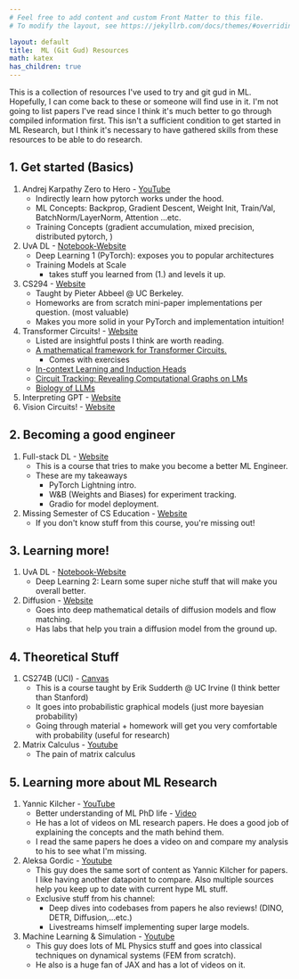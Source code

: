 ```yaml
---
# Feel free to add content and custom Front Matter to this file.
# To modify the layout, see https://jekyllrb.com/docs/themes/#overriding-theme-defaults

layout: default
title:  ML (Git Gud) Resources
math: katex
has_children: true
---
```


This is a collection of resources I've used to try and git gud in ML. Hopefully, I can come back to these or someone will find use in it. I'm not going to list papers I've read since I think it's much better to go through compiled information first. This isn't a sufficient condition to get started in ML Research, but I think it's necessary to have gathered skills from these resources to be able to do research. 


<!-- # Display a link -->
## 1. Get started (Basics)
1. Andrej Karpathy Zero to Hero - [YouTube](https://www.youtube.com/playlist?list=PLoROMvodv4rO2c7g2i0a3d8b6e1a5c3d4)
    - Indirectly learn how pytorch works under the hood.
    - ML Concepts: Backprop, Gradient Descent, Weight Init, Train/Val, BatchNorm/LayerNorm, Attention ...etc.
    - Training Concepts (gradient accumulation, mixed precision, distributed pytorch, )
2. UvA DL - [Notebook-Website](https://uvadlc-notebooks.readthedocs.io/en/latest/)
    - Deep Learning 1 (PyTorch): exposes you to popular architectures
    - Training Models at Scale
        - takes stuff you learned from (1.) and levels it up.
3. CS294 - [Website](https://sites.google.com/view/berkeley-cs294-158-sp24/home)
    - Taught by Pieter Abbeel @ UC Berkeley. 
    - Homeworks are from scratch mini-paper implementations per question. (most valuable)
    - Makes you more solid in your PyTorch and implementation intuition!
4. Transformer Circuits! - [Website](https://transformer-circuits.pub)
    - Listed are insightful posts I think are worth reading.
    - [A mathematical framework for Transformer Circuits.](https://transformer-circuits.pub/2021/framework/index.html)
        - Comes with exercises
    - [In-context Learning and Induction Heads](https://transformer-circuits.pub/2022/in-context-learning-and-induction-heads/index.html)
    - [Circuit Tracking: Revealing Computational Graphs on LMs](https://transformer-circuits.pub/2025/attribution-graphs/methods.html)
    - [Biology of LLMs](https://transformer-circuits.pub/2025/attribution-graphs/biology.html)
5. Interpreting GPT - [Website](https://www.lesswrong.com/posts/AcKRB8wDpdaN6v6ru/interpreting-gpt-the-logit-lens)
6. Vision Circuits! - [Website](https://distill.pub/2020/circuits/)

## 2. Becoming a good engineer
1. Full-stack DL - [Website](https://fullstackdeeplearning.com/)
    - This is a course that tries to make you become a better ML Engineer.
    - These are my takeaways
        - PyTorch Lightning intro.
        - W&B (Weights and Biases) for experiment tracking.
        - Gradio for model deployment.
2. Missing Semester of CS Education - [Website](https://missing.csail.mit.edu/)
    - If you don't know stuff from this course, you're missing out!

## 3. Learning more!
1. UvA DL - [Notebook-Website](https://uvadlc-notebooks.readthedocs.io/en/latest/)
    - Deep Learning 2: Learn some super niche stuff that will make you overall better.
2. Diffusion - [Website](https://diffusion.csail.mit.edu/)
    - Goes into deep mathematical details of diffusion models and flow matching.
    - Has labs that help you train a diffusion model from the ground up.

## 4. Theoretical Stuff
1. CS274B (UCI) - [Canvas](https://canvas.eee.uci.edu/courses/64508/assignments/syllabus)
    - This is a course taught by Erik Sudderth @ UC Irvine (I think better than Stanford)
    - It goes into probabilistic graphical models (just more bayesian probability)
    - Going through material + homework will get you very comfortable with probability (useful for research)
2. Matrix Calculus - [Youtube](https://www.youtube.com/playlist?list=PLUl4u3cNGP62EaLLH92E_VCN4izBKK6OE)
    - The pain of matrix calculus

## 5. Learning more about ML Research
1. Yannic Kilcher - [YouTube](https://www.youtube.com/@YannicKilcher)
    - Better understanding of ML PhD life - [Video](https://www.youtube.com/watch?v=rHQPBqMULXo)
    - He has a lot of videos on ML research papers. He does a good job of explaining the concepts and the math behind them.
    - I read the same papers he does a video on and compare my analysis to his to see what I'm missing.
2. Aleksa Gordic - [Youtube](https://www.youtube.com/c/TheAIEpiphany)
    - This guy does the same sort of content as Yannic Kilcher for papers. I like having another datapoint to compare. Also multiple sources help you keep up to date with current hype ML stuff.
    - Exclusive stuff from his channel:
        - Deep dives into codebases from papers he also reviews! (DINO, DETR, Diffusion,...etc.)
        - Livestreams himself implementing super large models.
3. Machine Learning & Simulation - [Youtube](https://www.youtube.com/@MachineLearningSimulation)
    - This guy does lots of ML Physics stuff and goes into classical techniques on dynamical systems (FEM from scratch).
    - He also is a huge fan of JAX and has a lot of videos on it.